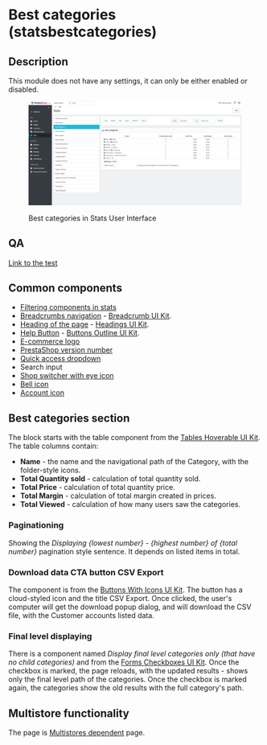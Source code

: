 # Best categories (statsbestcategories)

## Description

This module does not have any settings, it can only be either enabled or disabled.

<figure><img src="../../../../../.gitbook/assets/image (37) (1).png" alt="Best categories in Stats UI"><figcaption><p>Best categories in Stats User Interface</p></figcaption></figure>

## QA&#x20;

[Link to the test](https://build.prestashop-project.org/test-scenarios/scenarios/modules/statsbestcategories.html)

## Common components

* [Filtering components in stats](../../../common-components/filtering-components-in-stats.md)
* [Breadcrumbs navigation](broken-reference) - [Breadcrumb UI Kit](https://build.prestashop.com/prestashop-ui-kit/?path=/story/breadcrumb--breadcrumb).
* [Heading of the page](broken-reference) - [Headings UI Kit](https://build.prestashop.com/prestashop-ui-kit/?path=/story/headings--headings).
* [Help Button](broken-reference) - [Buttons Outline UI Kit](https://build.prestashop.com/prestashop-ui-kit/?path=/story/buttons--outline).
* [E-commerce logo](../../../common-components/e-commerce-logo.md)&#x20;
* [PrestaShop version number](../../../common-components/prestashop-version-number.md)&#x20;
* [Quick access dropdown](../../../common-components/quick-access-dropdown.md)&#x20;
* Search input&#x20;
* [Shop switcher with eye icon](../../../common-components/shop-switcher-with-eye-icon.md)
* [Bell icon ](https://app.gitbook.com/o/6xEtMtELrAxy06GNiu8U/s/vC6mdBD5H2USRjmzInGX/)
* [Account icon](../../../common-components/account-icon.md)&#x20;

## Best categories section

The block starts with the table component from the [Tables Hoverable UI Kit](https://build.prestashop-project.org/prestashop-ui-kit/?path=/story/tables--hoverable). The table columns contain:

* **Name** - the name and the navigational path of the Category, with the folder-style icons.
* **Total Quantity sold** - calculation of total quantity sold.
* **Total Price** - calculation of total quantity price.
* **Total Margin** - calculation of total margin created in prices.
* **Total Viewed** - calculation of how many users saw the categories.

### Paginationing

Showing the _Displaying {lowest number} - {highest number} of {total number}_ pagination style sentence. It depends on listed items in total.

### Download data CTA button CSV Export

The component is from the [Buttons With Icons UI Kit](https://build.prestashop-project.org/prestashop-ui-kit/?path=/story/buttons--buttons-with-icons). The button has a cloud-styled icon and the title CSV Export. Once clicked, the user's computer will get the download popup dialog, and will download the CSV file, with the Customer accounts listed data.

### Final level displaying

There is a component named _Display final level categories only (that have no child categories)_ and from the [Forms Checkboxes UI Kit](https://build.prestashop-project.org/prestashop-ui-kit/?path=/story/forms--checkboxes). Once the checkbox is marked, the page reloads, with the updated results - shows only the final level path of the categories. Once the checkbox is marked again, the categories show the old results with the full category's path.

## Multistore functionality

The page is [Multistores dependent](../../../common-components/multistores-dependent.md) page.



